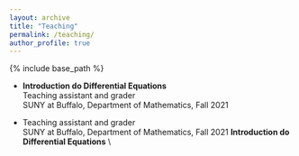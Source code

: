 ```yaml
---
layout: archive
title: "Teaching"
permalink: /teaching/
author_profile: true
---
```


{% include base_path %}

* **Introduction do Differential Equations** \
  Teaching assistant and grader \
  SUNY at Buffalo, Department of Mathematics, Fall 2021


* Teaching assistant and grader \
  SUNY at Buffalo, Department of Mathematics, Fall 2021
  **Introduction do Differential Equations** \

